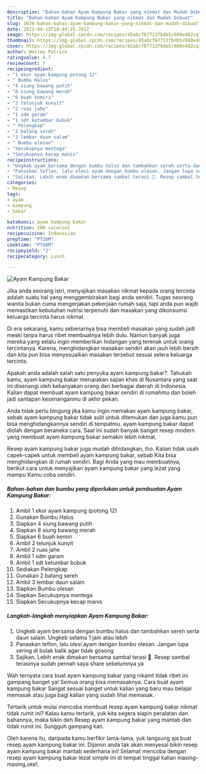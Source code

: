 ```yaml
---
description: "Bahan-bahan Ayam Kampung Bakar yang nikmat dan Mudah Dibuat"
title: "Bahan-bahan Ayam Kampung Bakar yang nikmat dan Mudah Dibuat"
slug: 1020-bahan-bahan-ayam-kampung-bakar-yang-nikmat-dan-mudah-dibuat
date: 2021-04-15T18:44:25.761Z
image: https://img-global.cpcdn.com/recipes/45abcf67713fbdb5/680x482cq70/ayam-kampung-bakar-foto-resep-utama.jpg
thumbnail: https://img-global.cpcdn.com/recipes/45abcf67713fbdb5/680x482cq70/ayam-kampung-bakar-foto-resep-utama.jpg
cover: https://img-global.cpcdn.com/recipes/45abcf67713fbdb5/680x482cq70/ayam-kampung-bakar-foto-resep-utama.jpg
author: Wesley Patrick
ratingvalue: 4.7
reviewcount: 7
recipeingredient:
- "1 ekor ayam kampung potong 12"
- " Bumbu Halus"
- "4 siung bawang putih"
- "8 siung bawang merah"
- "6 buah kemiri"
- "2 telunjuk kunyit"
- "2 ruas jahe"
- "1 sdm garam"
- "1 sdt ketumbar bubuk"
- " Pelengkap"
- "2 batang sereh"
- "3 lembar daun salam"
- " Bumbu olesan"
- "Secukupnya mentega"
- "Secukupnya kecap manis"
recipeinstructions:
- "Ungkeb ayam bersama dengan bumbu halus dan tambahkan sereh serta daun salam. Ungkeb selama 1 jam atau lebih"
- "Panaskan teflon, lalu olesi ayam dengan bumbu olesan. Jangan lupa sering di bolak balik agar tidak gosong"
- "Sajikan. Lebih enak dimakan bersama sambal terasi 🙂. Resep sambal terasinya sudah pernah saya share sebelumnya ya"
categories:
- Resep
tags:
- ayam
- kampung
- bakar

katakunci: ayam kampung bakar 
nutrition: 290 calories
recipecuisine: Indonesian
preptime: "PT26M"
cooktime: "PT40M"
recipeyield: "2"
recipecategory: Lunch

---
```



![Ayam Kampung Bakar](https://img-global.cpcdn.com/recipes/45abcf67713fbdb5/680x482cq70/ayam-kampung-bakar-foto-resep-utama.jpg)

Jika anda seorang istri, menyajikan masakan nikmat kepada orang tercinta adalah suatu hal yang menggembirakan bagi anda sendiri. Tugas seorang  wanita bukan cuma mengerjakan pekerjaan rumah saja, tapi anda pun wajib memastikan kebutuhan nutrisi terpenuhi dan masakan yang dikonsumsi keluarga tercinta harus nikmat.

Di era  sekarang, kamu sebenarnya bisa membeli masakan yang sudah jadi meski tanpa harus ribet membuatnya lebih dulu. Namun banyak juga mereka yang selalu ingin memberikan hidangan yang terenak untuk orang tercintanya. Karena, menghidangkan masakan sendiri akan jauh lebih bersih dan kita pun bisa menyesuaikan masakan tersebut sesuai selera keluarga tercinta. 



Apakah anda adalah salah satu penyuka ayam kampung bakar?. Tahukah kamu, ayam kampung bakar merupakan sajian khas di Nusantara yang saat ini disenangi oleh kebanyakan orang dari berbagai daerah di Indonesia. Kalian dapat membuat ayam kampung bakar sendiri di rumahmu dan boleh jadi santapan kesenanganmu di akhir pekan.

Anda tidak perlu bingung jika kamu ingin memakan ayam kampung bakar, sebab ayam kampung bakar tidak sulit untuk ditemukan dan juga kamu pun bisa menghidangkannya sendiri di tempatmu. ayam kampung bakar dapat diolah dengan beraneka cara. Saat ini sudah banyak banget resep modern yang membuat ayam kampung bakar semakin lebih nikmat.

Resep ayam kampung bakar juga mudah dihidangkan, lho. Kalian tidak usah capek-capek untuk membeli ayam kampung bakar, sebab Kita bisa menghidangkan di rumah sendiri. Bagi Anda yang mau membuatnya, berikut cara untuk menyajikan ayam kampung bakar yang lezat yang mampu Kamu coba sendiri.

<!--inarticleads1-->

##### Bahan-bahan dan bumbu yang diperlukan untuk pembuatan Ayam Kampung Bakar:

1. Ambil 1 ekor ayam kampung (potong 12)
1. Gunakan  Bumbu Halus
1. Siapkan 4 siung bawang putih
1. Siapkan 8 siung bawang merah
1. Siapkan 6 buah kemiri
1. Ambil 2 telunjuk kunyit
1. Ambil 2 ruas jahe
1. Ambil 1 sdm garam
1. Ambil 1 sdt ketumbar bubuk
1. Sediakan  Pelengkap
1. Gunakan 2 batang sereh
1. Ambil 3 lembar daun salam
1. Siapkan  Bumbu olesan
1. Siapkan Secukupnya mentega
1. Siapkan Secukupnya kecap manis




<!--inarticleads2-->

##### Langkah-langkah menyiapkan Ayam Kampung Bakar:

1. Ungkeb ayam bersama dengan bumbu halus dan tambahkan sereh serta daun salam. Ungkeb selama 1 jam atau lebih
1. Panaskan teflon, lalu olesi ayam dengan bumbu olesan. Jangan lupa sering di bolak balik agar tidak gosong
1. Sajikan. Lebih enak dimakan bersama sambal terasi 🙂. Resep sambal terasinya sudah pernah saya share sebelumnya ya




Wah ternyata cara buat ayam kampung bakar yang nikamt tidak ribet ini gampang banget ya! Semua orang bisa memasaknya. Cara buat ayam kampung bakar Sangat sesuai banget untuk kalian yang baru mau belajar memasak atau juga bagi kalian yang sudah lihai memasak.

Tertarik untuk mulai mencoba membuat resep ayam kampung bakar nikmat tidak rumit ini? Kalau kamu tertarik, yuk kita segera siapin peralatan dan bahannya, maka bikin deh Resep ayam kampung bakar yang mantab dan tidak rumit ini. Sungguh gampang kan. 

Oleh karena itu, daripada kamu berfikir lama-lama, yuk langsung aja buat resep ayam kampung bakar ini. Dijamin anda tak akan menyesal bikin resep ayam kampung bakar mantab sederhana ini! Selamat mencoba dengan resep ayam kampung bakar lezat simple ini di tempat tinggal kalian masing-masing,oke!.

